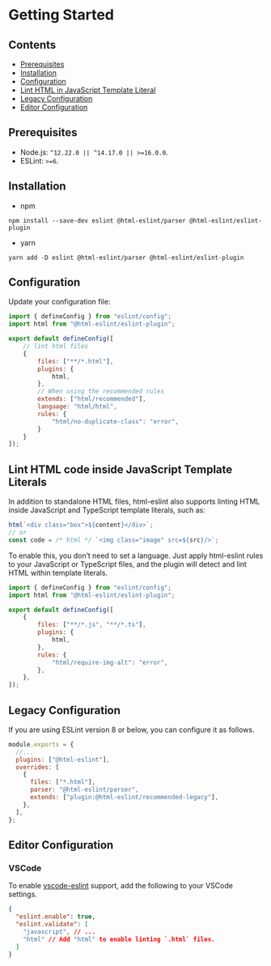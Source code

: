 # Getting Started

## Contents

- [Prerequisites](#prerequisites)
- [Installation](#installation)
- [Configuration](#configuration)
- [Lint HTML in JavaScript Template Literal](#lint-html-in-javascript-template-literals)
- [Legacy Configuration](#legacy-configuration)
- [Editor Configuration](#editor-configuration)

## Prerequisites

- Node.js: `^12.22.0 || ^14.17.0 || >=16.0.0`.
- ESLint: `>=6`.

## Installation

- npm

```console,Terminal
npm install --save-dev eslint @html-eslint/parser @html-eslint/eslint-plugin
```

- yarn

```console,Terminal
yarn add -D eslint @html-eslint/parser @html-eslint/eslint-plugin
```

## Configuration

Update your configuration file:

```js,eslint.config.js
import { defineConfig } from "eslint/config";
import html from "@html-eslint/eslint-plugin";

export default defineConfig([
    // lint html files
    {
        files: ["**/*.html"],
        plugins: {
            html,
        },
        // When using the recommended rules
        extends: ["html/recommended"],
        language: "html/html",
        rules: {
            "html/no-duplicate-class": "error",
        }
    }
]);
```

## Lint HTML code inside JavaScript Template Literals

In addition to standalone HTML files, html-eslint also supports linting HTML inside JavaScript and TypeScript template literals, such as:

```js
html`<div class="box">${content}</div>`;
// or
const code = /* html */ `<img class="image" src=${src}/>`;
```

To enable this, you don’t need to set a language. Just apply html-eslint rules to your JavaScript or TypeScript files, and the plugin will detect and lint HTML within template literals.

```js,eslint.config.js
import { defineConfig } from "eslint/config";
import html from "@html-eslint/eslint-plugin";

export default defineConfig([
    {
        files: ["**/*.js", "**/*.ts"],
        plugins: {
            html,
        },
        rules: {
            "html/require-img-alt": "error",
        },
    },
]);
```

## Legacy Configuration

If you are using ESLint version 8 or below, you can configure it as follows.

```js,eslintrc.js
module.exports = {
  //...
  plugins: ["@html-eslint"],
  overrides: [
    {
      files: ["*.html"],
      parser: "@html-eslint/parser",
      extends: ["plugin:@html-eslint/recommended-legacy"],
    },
  ],
};
```

## Editor Configuration

### VSCode

To enable [vscode-eslint](https://github.com/microsoft/vscode-eslint) support, add the following to your VSCode settings.

```json,.vscode/settings.json
{
  "eslint.enable": true,
  "eslint.validate": [
    "javascript", // ...
    "html" // Add "html" to enable linting `.html` files.
  ]
}
```
